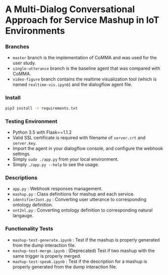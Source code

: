# A Multi-Dialog Conversational Approach for Service Mashup in IoT Environments

### Branches
- `master` branch is the implementation of CoMMA and was used for the user study.
- `single-utterance` branch is the baseline agent that was compared with CoMMA.
- `video-figure` branch contains the realtime visualization tool (which is named `realtime-vis.ipynb`) and the dialogflow agent file.

### Install

```bash
pip3 install -r requirements.txt
```

### Testing Environment
- Python 3.5 with Flask==1.1.2
- Valid SSL certificate is required with filename of `server.crt` and `server.key`.
- Import the agent in your dialogflow console, and configure the webhook settings.
- Simply `sudo ./app.py` from your local environment.
- Simply `./app.py --help` to see the usage.

### Descriptions
- `app.py` : Webhook responses management.
- `mashup.py` : Class definitions for mashup and each service.
- `identifier2ont.py` : Converting user utterance to corresponding ontology definition.
- `ont2nl.py` : Converting ontology definition to corresponding natural langauge.

### Functionality Tests
- `mashup-test-generate.ipynb` : Test if the mashup is properly generated from the dump interaction file.
- `mashup-test-merge.ipynb` : (Deprecated) Test if two mashup with the same trigger is properly merged.
- `mashup-test-speak.ipynb` : Test if the description for a mashup is properly generated from the dump interaction file.
